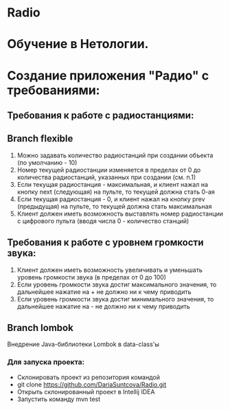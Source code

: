 # Radio
# Обучение в Нетологии.

# Создание приложения "Радио" с требованиями:
## Требования к работе с радиостанциями:

## Branch flexible

1. Можно задавать количество радиостанций при создании объекта (по умолчанию - 10)
2. Номер текущей радиостанции изменяется в пределах от 0 до количества радиостанций, указанных при создании (см. п.1)
3. Если текущая радиостанция - максимальная, и клиент нажал на кнопку next (следующая) на пульте, то текущей должна стать 0-ая
4. Если текущая радиостанция - 0, и клиент нажал на кнопку prev (предыдущая) на пульте, то текущей должна стать максимальная
5. Клиент должен иметь возможность выставлять номер радиостанции с цифрового пульта (вводя числа 0 - количество станций)

## Требования к работе с уровнем громкости звука:

1. Клиент должен иметь возможность увеличивать и уменьшать уровень громкости звука (в пределах от 0 до 100)
2. Если уровень громкости звука достиг максимального значения, то дальнейшее нажатие на + не должно ни к чему приводить
3. Если уровень громкости звука достиг минимального значения, то дальнейшее нажатие на - не должно ни к чему приводить

## Branch lombok

Внедрение Java-библиотеки Lombok в data-class'ы


### Для запуска проекта:

* Склонировать проект из репозитория командой
* git clone https://github.com/DariaSuntcova/Radio.git
* Открыть склонированный проект в Intellij IDEA
* Запустить команду mvn test
